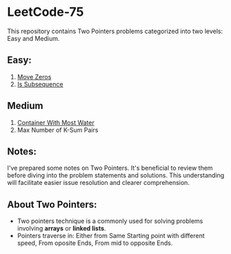 # LeetCode-75

This repository contains Two Pointers problems categorized into two levels: Easy and Medium.

## Easy: 
1. [Move Zeros](https://github.com/Shubham-Nahar-Java-Coder/Leetcode-75/tree/master/Two-Pointers/Move-Zeroes)
2. [Is Subsequence](https://github.com/Shubham-Nahar-Java-Coder/Leetcode-75/tree/master/Two-Pointers/Is-Subsequence)

## Medium
1. [Container With Most Water](https://github.com/Shubham-Nahar-Java-Coder/Leetcode-75/tree/master/Two-Pointers/Container-with-most-water)
2. Max Number of K-Sum Pairs

## Notes:

I've prepared some notes on Two Pointers. It's beneficial to review them before diving into the problem statements and solutions. This understanding will facilitate easier issue resolution and clearer comprehension.

## About Two Pointers:

- Two pointers technique is a commonly used for solving problems involving **arrays** or **linked lists**. 
- Pointers traverse in: Either from Same Starting point with different speed, From oposite Ends, From mid to opposite Ends.
